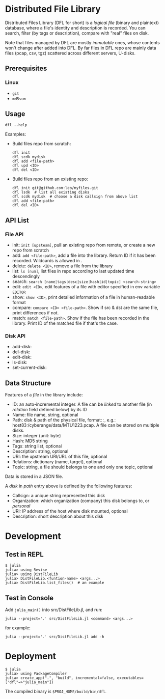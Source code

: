 # Distributed File Library

Distributed Files Library (DFL for short) is a *logical file* (binary and plaintext) database,
where a file's identity and description is recorded.
You can search, filter (by tags or description), compare with "real" files on disk.

Note that files managed by DFL are mostly *immutable* ones,
whose contents won't change after added into DFL.
By far files in DFL repo are mainly data files (pcap, csv, tgz) scattered
across different servers, U-disks.

## Prerequisites

### Linux

* `git`
* `md5sum`

## Usage

```
dfl --help
```

Examples:

* Build files repo from scratch:

    ```
    dfl init
    dfl scdk mydisk
    dfl add <file-path>
    dfl upd <ID>
    dfl del <ID>
    ```

* Build files repo from an existing repo:

    ```
    dfl init git@github.com:leo/myfiles.git
    dfl lsdk  # list all existing disks
    dfl scdk mydisk  # choose a disk callsign from above list
    dfl add <file-path>
    dfl del <ID>
    ```

## API List

### File API

* init: `init [upsteam]`, pull an existing repo from remote,
  or create a new repo from scratch
* add: `add <file-path>`, add a file into the library.
  Return ID if it has been recorded.  Wildcards is allowed in <file-path>.
* delete: `delete <ID>`, remove a file from the library
* list: `ls [num]`, list files in repo according to last updated time descendingly
* search: `search [name|tags|desc|size|hash|id|topic] <search-string>`
* edit: `edit <ID>`, edit features of a file with editor specified
  in env variable `EDITOR`
* show: `show <ID>`, print detailed information of a file in human-readable format
* compare: `compare <ID> <file-path>`. Show if src & dst are the same file,
  print differences if not.
* match: `match <file-path>`. Show if the file has been recorded in the library.
  Print ID of the matched file if that's the case.

### Disk API

* add-disk: 
* del-disk:
* edit-disk:
* ls-disk:
* set-current-disk:

## Data Structure

Features of a *file* in the library include:

* ID: an auto-incremental integer. A file can be *linked* to another file
  (in *relation* field defined below) by its ID
* Name: file name, string, optional
* Path: disk & path of the physical file, format: <disk-id>:<path>,
  e.g.: host83:/cyberange/data/MTU1223.pcap. A file can be stored on multiple disks.
* Size: integer (unit: byte)
* Hash: MD5 string
* Tags: string list, optional
* Description: string, optional
* URI: the upstream URI/URL of this file, optional
* Relations: dictionary (name, target), optional
* Topic: string, a file should belongs to one and only one topic, optional

Data is stored in a JSON file.

A *disk* in *path* entry above is defined by the following features:

* Callsign: a unique string represented this disk
* Organization: which organization (company) this disk belongs to, or *personal*
* URI: IP address of the host where disk mounted, optional
* Description: short description about this disk

# Development

## Test in REPL

    $ julia
    julia> using Revise
    julia> using DistFileLib
    julia> DistFileLib.<funtion-name> <args...>
    julia> DistFileLib.list_files()  # an example

## Test in Console

Add `julia_main()` into src/DistFileLib.jl, and run:

    julia --project='.' src/DistFileLib.jl <command> <args...>

for example:

    julia --project='.' src/DistFileLib.jl add -h

# Deployment

```
$ julia
julia> using PackageCompiler
julia> create_app(".", "build", incremental=false, executables=["dfl"=>"julia_main"])
```

The compiled binary is `$PROJ_HOME/build/bin/dfl`.


